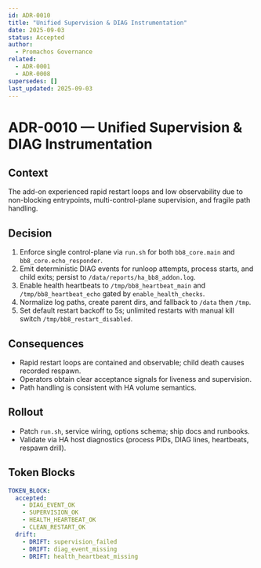 ```yaml
---
id: ADR-0010
title: "Unified Supervision & DIAG Instrumentation"
date: 2025-09-03
status: Accepted
author:
  - Promachos Governance
related:
  - ADR-0001
  - ADR-0008
supersedes: []
last_updated: 2025-09-03
---
```


# ADR-0010 — Unified Supervision & DIAG Instrumentation

## Context
The add-on experienced rapid restart loops and low observability due to non-blocking entrypoints, multi-control-plane supervision, and fragile path handling.

## Decision
1. Enforce single control-plane via `run.sh` for both `bb8_core.main` and `bb8_core.echo_responder`.  
2. Emit deterministic DIAG events for runloop attempts, process starts, and child exits; persist to `/data/reports/ha_bb8_addon.log`.  
3. Enable health heartbeats to `/tmp/bb8_heartbeat_main` and `/tmp/bb8_heartbeat_echo` gated by `enable_health_checks`.  
4. Normalize log paths, create parent dirs, and fallback to `/data` then `/tmp`.  
5. Set default restart backoff to 5s; unlimited restarts with manual kill switch `/tmp/bb8_restart_disabled`.

## Consequences
- Rapid restart loops are contained and observable; child death causes recorded respawn.
- Operators obtain clear acceptance signals for liveness and supervision.
- Path handling is consistent with HA volume semantics.


## Rollout
- Patch `run.sh`, service wiring, options schema; ship docs and runbooks.
- Validate via HA host diagnostics (process PIDs, DIAG lines, heartbeats, respawn drill).

## Token Blocks

```yaml
TOKEN_BLOCK:
  accepted:
    - DIAG_EVENT_OK
    - SUPERVISION_OK
    - HEALTH_HEARTBEAT_OK
    - CLEAN_RESTART_OK
  drift:
    - DRIFT: supervision_failed
    - DRIFT: diag_event_missing
    - DRIFT: health_heartbeat_missing
```